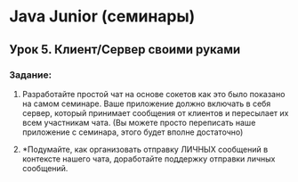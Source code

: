 # Java Junior (семинары)
## Урок 5. Клиент/Сервер своими руками
### Задание:

1. Разработайте простой чат на основе сокетов как это было показано на самом семинаре. Ваше приложение должно включать в себя сервер, который принимает сообщения от клиентов и пересылает их всем участникам чата. (Вы можете просто переписать наше приложение с семинара, этого будет вполне достаточно)

2. *Подумайте, как организовать отправку ЛИЧНЫХ сообщений в контексте нашего чата, доработайте поддержку отправки личных сообщений.